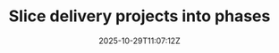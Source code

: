 ---
title: Slice delivery projects into phases
description: Projects and services should be split into phases — inception; discovery; alpha; beta; live; improvement; retirement.
layout: page.njk
jumbotron: |
  Projects should be split into phases — inception; discovery; alpha; beta; live; improvement; retirement.

  Share what you've learnt at the end of each phase. THEN decide whether it's right to progress onto the next.
date: 2025-10-29T11:07:12Z
pending: true
tags:
  - '#handbookDelivery'
eleventyNavigation:
  key: Deliver in phases
  parent: Getting things done
  root: Handbook
  order: 30
---